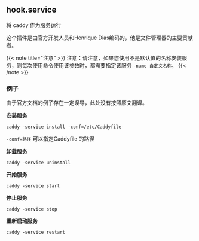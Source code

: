 ## hook.service

将 caddy 作为服务运行

这个插件是由官方开发人员和Henrique Dias编码的，他是文件管理器的主要贡献者。



{{< note title="注意" >}}
注意：请注意，如果您使用不是默认值的名称安装服务，则每次使用命令使用该参数时，都需要指定该服务 `-name 自定义名称`。
{{< /note >}}



### 例子

由于官方文档的例子存在一定误导，此处没有按照原文翻译。

**安装服务**

```
caddy -service install -conf=/etc/Caddyfile 
```

`-conf=路径` 可以指定Caddyfile 的路径  

**卸载服务**

```
caddy -service uninstall  
```


**开始服务**

```
caddy -service start 
```

**停止服务**

```
caddy -service stop 
```

**重新启动服务**

```
caddy -service restart 
```
